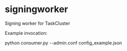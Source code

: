# signingworker
Signing worker for TaskCluster

Example invocation:

  python consumer.py --admin.conf config_example.json
